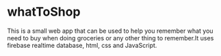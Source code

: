 # whatToShop
This is a small web app that can be used to help you remember what you need to buy when doing groceries or any other thing to remember.It uses firebase realtime database, html, css and JavaScript.
